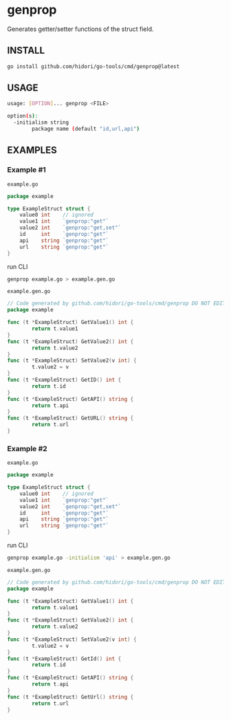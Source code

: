 # genprop

Generates getter/setter functions of the struct field.

## INSTALL

```bash
go install github.com/hidori/go-tools/cmd/genprop@latest
```
## USAGE


```sh
usage: [OPTION]... genprop <FILE>

option(s):
  -initialism string
        package name (default "id,url,api")
```

## EXAMPLES

### Example #1

`example.go`
```go
package example

type ExampleStruct struct {
	value0 int    // ignored
	value1 int    `genprop:"get"`
	value2 int    `genprop:"get,set"`
	id     int    `genprop:"get"`
	api    string `genprop:"get"`
	url    string `genprop:"get"`
}
```

run CLI
```bash
genprop example.go > example.gen.go
```

`example.gen.go`
```go
// Code generated by github.com/hidori/go-tools/cmd/genprop DO NOT EDIT.
package example

func (t *ExampleStruct) GetValue1() int {
        return t.value1
}
func (t *ExampleStruct) GetValue2() int {
        return t.value2
}
func (t *ExampleStruct) SetValue2(v int) {
        t.value2 = v
}
func (t *ExampleStruct) GetID() int {
        return t.id
}
func (t *ExampleStruct) GetAPI() string {
        return t.api
}
func (t *ExampleStruct) GetURL() string {
        return t.url
}
```

### Example #2

`example.go`
```go
package example

type ExampleStruct struct {
	value0 int    // ignored
	value1 int    `genprop:"get"`
	value2 int    `genprop:"get,set"`
	id     int    `genprop:"get"`
	api    string `genprop:"get"`
	url    string `genprop:"get"`
}
```

run CLI
```bash
genprop example.go -initialism 'api' > example.gen.go
```

`example.gen.go`
```go
// Code generated by github.com/hidori/go-tools/cmd/genprop DO NOT EDIT.
package example

func (t *ExampleStruct) GetValue1() int {
        return t.value1
}
func (t *ExampleStruct) GetValue2() int {
        return t.value2
}
func (t *ExampleStruct) SetValue2(v int) {
        t.value2 = v
}
func (t *ExampleStruct) GetId() int {
        return t.id
}
func (t *ExampleStruct) GetAPI() string {
        return t.api
}
func (t *ExampleStruct) GetUrl() string {
        return t.url
}
```
